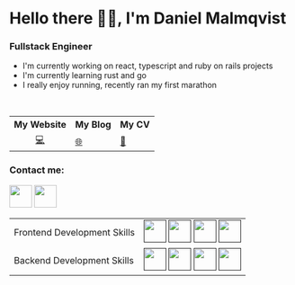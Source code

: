 # Hello there 👋🏻, I'm Daniel Malmqvist

### Fullstack Engineer

- I'm currently working on react, typescript and ruby on rails projects
- I'm currently learning rust and go
- I really enjoy running, recently ran my first marathon

<br/>


<table>
  <tr>
    <th>My Website</th>
    <th>My Blog</th>
    <th>My CV</th>
  </tr>
  <tr>
    <td style="text-align: center;">
      <a href="www.malmqvist.dev">💻</a>
    </td>
    <td>
      <a href="#">🌐</a>
    </td>
    <td>
      <a href="#">📄</a>
    </td>
  </tr>
</table>

### Contact me:
<a href="https://twitter.com/danielmalmqvist"><img src="https://www.vectorlogo.zone/logos/twitter/twitter-icon.svg" width="40" height="40"/></a>
<a href="https://www.linkedin.com/in/daniel-malmqvist-profile/"><img src="https://www.vectorlogo.zone/logos/linkedin/linkedin-icon.svg" width="40" height="40"/></a>

<table>
    <tr>
        <td>Frontend Development Skills</td>
        <td>
            <a href=""><img src="https://www.vectorlogo.zone/logos/typescriptlang/typescriptlang-icon.svg" width="40" height="40"/></a>
            <a href=""><img src="https://www.vectorlogo.zone/logos/reactjs/reactjs-icon.svg" width="40" height="40"/></a>
            <a href=""><img src="https://www.vectorlogo.zone/logos/tailwindcss/tailwindcss-icon.svg" width="40" height="40"/></a>
            <a href=""><img src="https://vectorwiki.com/images/TI19Y__svelte.svg" width="40" height="40"/></a>
        </td>
    </tr>
     <tr>
        <td>Backend Development Skills</td>
        <td>
            <a href=""><img src="https://www.vectorlogo.zone/logos/rust-lang/rust-lang-icon.svg" width="40" height="40"/></a>
            <a href=""><img src="https://www.vectorlogo.zone/logos/golang/golang-ar21.svg" width="40" height="40"/></a>
            <a href=""><img src="https://www.vectorlogo.zone/logos/postgresql/postgresql-icon.svg" width="40" height="40"/></a>
            <a href=""><img src="https://www.vectorlogo.zone/logos/ruby-lang/ruby-lang-icon.svg" width="40" height="40"/></a>
        </td>
    </tr>
 </table>
